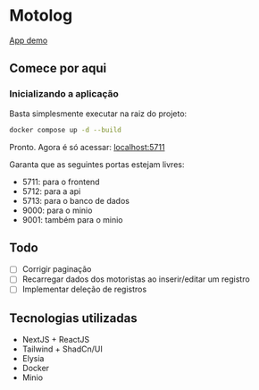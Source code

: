 # Motolog

[App demo](https://github.com/user-attachments/assets/bbe75611-d6ab-473e-a8d0-a3f254174b10)

## Comece por aqui

### Inicializando a aplicação

Basta simplesmente executar na raiz do projeto:
```sh
docker compose up -d --build
```

Pronto. Agora é só acessar: [localhost:5711](http://localhost:5711)

Garanta que as seguintes portas estejam livres:
- 5711: para o frontend
- 5712: para a api
- 5713: para o banco de dados
- 9000: para o minio
- 9001: também para o minio

## Todo
- [ ] Corrigir paginação
- [ ] Recarregar dados dos motoristas ao inserir/editar um registro
- [ ] Implementar deleção de registros

## Tecnologias utilizadas

- NextJS + ReactJS
- Tailwind + ShadCn/UI
- Elysia
- Docker
- Minio

